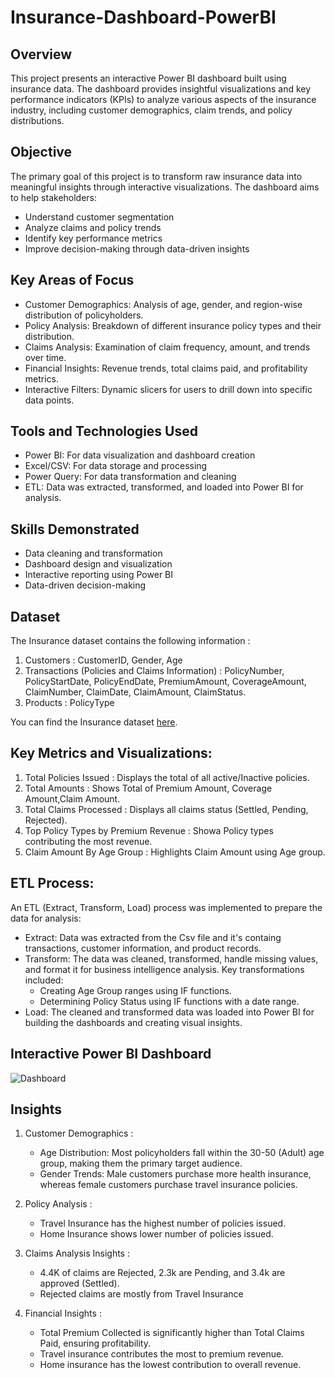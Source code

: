 # Insurance-Dashboard-PowerBI

## Overview
This project presents an interactive Power BI dashboard built using insurance data. The dashboard provides insightful visualizations and key performance indicators (KPIs) to analyze various aspects of the insurance industry, including customer demographics, claim trends, and policy distributions.

## Objective
The primary goal of this project is to transform raw insurance data into meaningful insights through interactive visualizations. The dashboard aims to help stakeholders:

- Understand customer segmentation
- Analyze claims and policy trends
- Identify key performance metrics
- Improve decision-making through data-driven insights

## Key Areas of Focus

- Customer Demographics: Analysis of age, gender, and region-wise distribution of policyholders.
- Policy Analysis: Breakdown of different insurance policy types and their distribution.
- Claims Analysis: Examination of claim frequency, amount, and trends over time.
- Financial Insights: Revenue trends, total claims paid, and profitability metrics.
- Interactive Filters: Dynamic slicers for users to drill down into specific data points.

## Tools and Technologies Used

- Power BI: For data visualization and dashboard creation
- Excel/CSV: For data storage and processing
- Power Query: For data transformation and cleaning
- ETL: Data was extracted, transformed, and loaded into Power BI for analysis.  

## Skills Demonstrated

- Data cleaning and transformation
- Dashboard design and visualization
- Interactive reporting using Power BI
- Data-driven decision-making

## Dataset

The Insurance dataset contains the following information :
  1.  Customers : CustomerID, Gender, Age
  2.  Transactions (Policies and Claims Information) : PolicyNumber, PolicyStartDate, PolicyEndDate,	PremiumAmount, CoverageAmount, ClaimNumber,	ClaimDate, ClaimAmount,	ClaimStatus.
  3.  Products : PolicyType

You can find the Insurance dataset [here](https://github.com/gautamnakum40/Insurance_Dashboard_Power-BI/blob/main/InsuranceData.csv).

## Key Metrics and Visualizations: 

1. Total Policies Issued : Displays the total of all active/Inactive policies.
2. Total Amounts : Shows Total of Premium Amount, Coverage Amount,Claim Amount.
3. Total Claims Processed : Displays all claims status (Settled, Pending, Rejected).
4. Top Policy Types by Premium Revenue : Showa Policy types contributing the most revenue.
5. Claim Amount By Age Group : Highlights Claim Amount using Age group.

## ETL Process:
An ETL (Extract, Transform, Load) process was implemented to prepare the data for analysis:

- Extract: Data was extracted from the Csv file and it's containg transactions, customer information, and product records.
- Transform: The data was cleaned, transformed, handle missing values, and format it for business intelligence analysis. Key transformations included:
   - Creating Age Group ranges using IF functions.
   - Determining Policy Status using IF functions with a date range.
- Load: The cleaned and transformed data was loaded into Power BI for building the dashboards and creating visual insights.

## Interactive Power BI Dashboard 

![Dashboard](https://github.com/gautamnakum40/Insurance_Dashboard_Power-BI/blob/main/img/Dashboard.png)

## Insights 

1. Customer Demographics :
   - Age Distribution: Most policyholders fall within the 30-50 (Adult) age group, making them the primary target audience.
   -  Gender Trends: Male customers purchase more health insurance, whereas female customers purchase travel insurance policies.

2. Policy Analysis :
   - Travel Insurance has the highest number of policies issued.
   - Home Insurance shows lower number of policies issued.

3. Claims Analysis Insights :
   - 4.4K of claims are Rejected, 2.3k are Pending, and 3.4k are approved (Settled).
   - Rejected claims are mostly from Travel Insurance

4. Financial Insights :
   - Total Premium Collected is significantly higher than Total Claims Paid, ensuring profitability.
   - Travel insurance contributes the most to premium revenue.
   - Home insurance has the lowest contribution to overall revenue.

  

